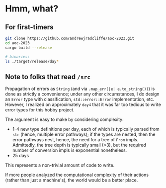 # Hmm, what?

## For first-timers
```bash
git clone https://github.com/andrewjradcliffe/aoc-2023.git
cd aoc-2023
cargo build --release

# binaries:
ls ./target/release/day*
```

## Note to folks that read `/src`

Propagation of errors as `String` (and via `.map_err(|e|
e.to_string())`) is done as strictly a convenience; under any other
circumstances, I do design an `Error` type with classification,
`std::error::Error` implementation, etc. However, I realized on
approximately `day4` that it was far too tedious to write error types
for this hobby project.

The argument is easy to make by considering complexity:
- 1-4 new type definitions per day, each of which is typically parsed
  from `str` (hence, multiple error pathways); if the types are
  nested, then the error pathways nest, hence, the need for a tree of
  `From` impls. Admittedly, the tree depth is typically small (<3),
  but the required number of conversion impls is exponential nonetheless.
- 25 days

This represents a non-trivial amount of code to write.

If more people analyzed the computational complexity of their actions
(rather than just a machine's), the world would be a better place.
